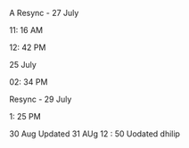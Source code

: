 A
Resync - 27 July

11: 16 AM

12: 42 PM

25 July

02: 34 PM

Resync - 29 July

1: 25 PM

30 Aug
Updated
31 AUg 
12 : 50 Uodated
dhilip
